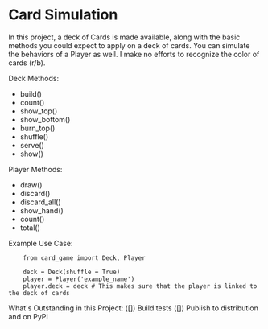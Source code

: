 
# Card Simulation

In this project, a deck of Cards is made available, along with the basic methods you could expect to apply on a deck of cards. You can simulate the behaviors of a Player as well. I make no efforts to recognize the color of cards (r/b).

Deck Methods:
- build()
- count()
- show_top()
- show_bottom()
- burn_top()
- shuffle()
- serve()
- show()

Player Methods:
- draw()
- discard()
- discard_all()
- show_hand()
- count()
- total()


Example Use Case:
```
    from card_game import Deck, Player

    deck = Deck(shuffle = True)
    player = Player('example_name')
    player.deck = deck # This makes sure that the player is linked to the deck of cards
```

What's Outstanding in this Project:
([]) Build tests
([]) Publish to distribution and on PyPI




